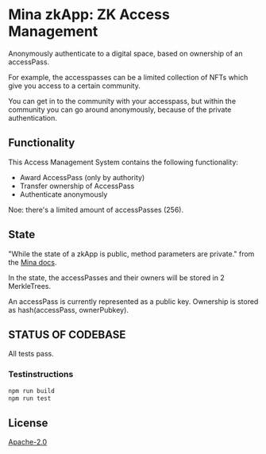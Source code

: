 # Mina zkApp: ZK Access Management

Anonymously authenticate to a digital space, based on ownership of an accessPass. 

For example, the accesspasses can be a limited collection of NFTs which give you access to a certain community. 

You can get in to the community with your accesspass, but within the community you can go around anonymously, because of the private authentication. 

## Functionality

This Access Management System contains the following functionality:
- Award AccessPass (only by authority)
- Transfer ownership of AccessPass
- Authenticate anonymously

Noe: there's a limited amount of accessPasses (256).

## State
"While the state of a zkApp is public, method parameters are private." from the [Mina docs](https://docs.minaprotocol.com/zkapps/how-to-write-a-zkapp#public-and-private-inputs).

In the state, the accessPasses and their owners will be stored in 2 MerkleTrees.

An accessPass is currently represented as a public key. Ownership is stored as hash(accessPass, ownerPubkey). 


## STATUS OF CODEBASE

All tests pass. 

### Testinstructions


```sh
npm run build
npm run test
```


## License

[Apache-2.0](LICENSE)
